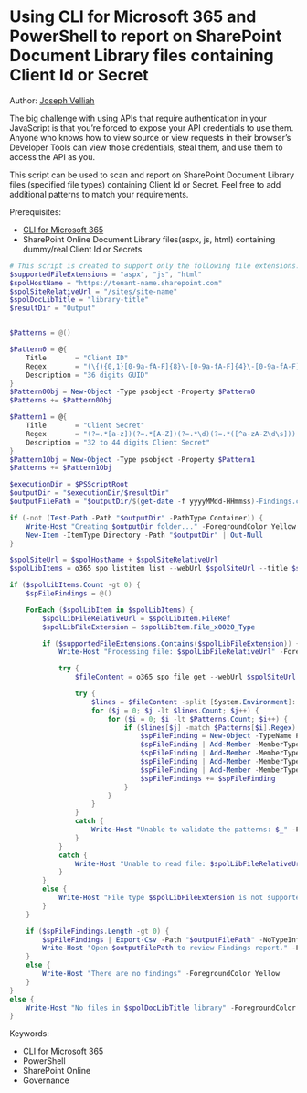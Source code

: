 # Using CLI for Microsoft 365 and PowerShell to report on SharePoint Document Library files containing Client Id or Secret

Author: [Joseph Velliah](https://sprider.blog/report-on-sharepoint-files-containing-pii)

The big challenge with using APIs that require authentication in your JavaScript is that you’re forced to expose your API credentials to use them. Anyone who knows how to view source or view requests in their browser’s Developer Tools can view those credentials, steal them, and use them to access the API as you.

This script can be used to scan and report on SharePoint Document Library files (specified file types) containing Client Id or Secret. Feel free to add additional patterns to match your requirements.

Prerequisites:

- [CLI for Microsoft 365](https://pnp.github.io/cli-microsoft365/)
- SharePoint Online Document Library files(aspx, js, html) containing dummy/real Client Id or Secrets

```powershell tab="PowerShell Core"
# This script is created to support only the following file extensions.
$supportedFileExtensions = "aspx", "js", "html"
$spolHostName = "https://tenant-name.sharepoint.com"
$spolSiteRelativeUrl = "/sites/site-name"
$spolDocLibTitle = "library-title"
$resultDir = "Output"


$Patterns = @()

$Pattern0 = @{
    Title       = "Client ID"
    Regex       = "(\{){0,1}[0-9a-fA-F]{8}\-[0-9a-fA-F]{4}\-[0-9a-fA-F]{4}\-[0-9a-fA-F]{4}\-[0-9a-fA-F]{12}(\}){0,1}"
    Description = "36 digits GUID"
}
$Pattern0Obj = New-Object -Type psobject -Property $Pattern0
$Patterns += $Pattern0Obj

$Pattern1 = @{
    Title       = "Client Secret"
    Regex       = "(?=.*[a-z])(?=.*[A-Z])(?=.*\d)(?=.*([^a-zA-Z\d\s])).{32,44}"
    Description = "32 to 44 digits Client Secret"
}
$Pattern1Obj = New-Object -Type psobject -Property $Pattern1
$Patterns += $Pattern1Obj

$executionDir = $PSScriptRoot
$outputDir = "$executionDir/$resultDir"
$outputFilePath = "$outputDir/$(get-date -f yyyyMMdd-HHmmss)-Findings.csv"

if (-not (Test-Path -Path "$outputDir" -PathType Container)) {
    Write-Host "Creating $outputDir folder..." -ForegroundColor Yellow
    New-Item -ItemType Directory -Path "$outputDir" | Out-Null
}

$spolSiteUrl = $spolHostName + $spolSiteRelativeUrl
$spolLibItems = o365 spo listitem list --webUrl $spolSiteUrl --title $spolDocLibTitle --fields 'FileRef,FileLeafRef,File_x0020_Type' --filter "FSObjType eq 0" -o json | ConvertFrom-Json

if ($spolLibItems.Count -gt 0) {
    $spFileFindings = @()

    ForEach ($spolLibItem in $spolLibItems) {
        $spolLibFileRelativeUrl = $spolLibItem.FileRef
        $spolLibFileExtension = $spolLibItem.File_x0020_Type

        if ($supportedFileExtensions.Contains($spolLibFileExtension)) {
            Write-Host "Processing file: $spolLibFileRelativeUrl" -ForegroundColor Magenta

            try {
                $fileContent = o365 spo file get --webUrl $spolSiteUrl --url $spolLibFileRelativeUrl --asString

                try {
                    $lines = $fileContent -split [System.Environment]::NewLine
                    for ($j = 0; $j -lt $lines.Count; $j++) {
                        for ($i = 0; $i -lt $Patterns.Count; $i++) {
                            if ($lines[$j] -match $Patterns[$i].Regex) {
                                $spFileFinding = New-Object -TypeName PSObject
                                $spFileFinding | Add-Member -MemberType NoteProperty -Name "FileRelativeUrl" -Value $spolLibFileRelativeUrl
                                $spFileFinding | Add-Member -MemberType NoteProperty -Name "Pattern" -Value $Patterns[$i].Title
                                $spFileFinding | Add-Member -MemberType NoteProperty -Name "Line" -Value $j
                                $spFileFinding | Add-Member -MemberType NoteProperty -Name "Content" -Value $lines[$j]
                                $spFileFindings += $spFileFinding
                            }
                        }
                    }
                }
                catch {
                    Write-Host "Unable to validate the patterns: $_" -ForegroundColor Red
                }
            }
            catch {
                Write-Host "Unable to read file: $spolLibFileRelativeUrl" -ForegroundColor Red
            }
        }
        else {
            Write-Host "File type $spolLibFileExtension is not supported to scan" -ForegroundColor Yellow
        }
    }

    if ($spFileFindings.Length -gt 0) {
        $spFileFindings | Export-Csv -Path "$outputFilePath" -NoTypeInformation
        Write-Host "Open $outputFilePath to review Findings report." -ForegroundColor Green
    }
    else {
        Write-Host "There are no findings" -ForegroundColor Yellow
    }
}
else {
    Write-Host "No files in $spolDocLibTitle library" -ForegroundColor Yellow
}
```

Keywords:

- CLI for Microsoft 365
- PowerShell
- SharePoint Online
- Governance
